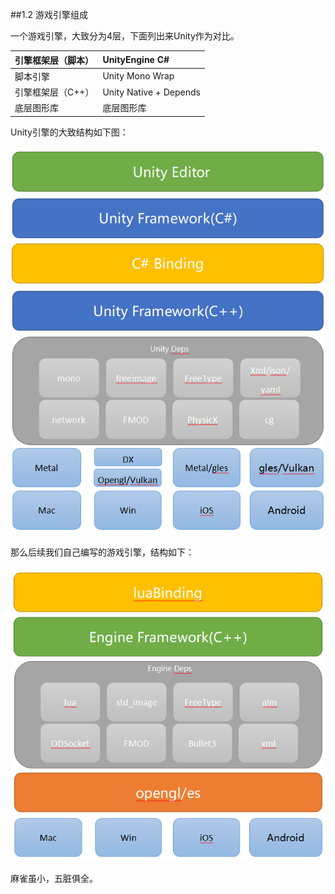 ##1.2 游戏引擎组成

一个游戏引擎，大致分为4层，下面列出来Unity作为对比。

| 引擎框架层（脚本） | UnityEngine C#         |
| :------------------ | :---------------------- |
| 脚本引擎           | Unity Mono Wrap        |
| 引擎框架层（C++）  | Unity Native + Depends |
| 底层图形库         | 底层图形库             |


Unity引擎的大致结构如下图：

![unity framework](../../imgs/1/1.2/unity_framework.png)

那么后续我们自己编写的游戏引擎，结构如下：

![our engine framework](../../imgs/1/1.2/selfengineframework.png)

麻雀虽小，五脏俱全。